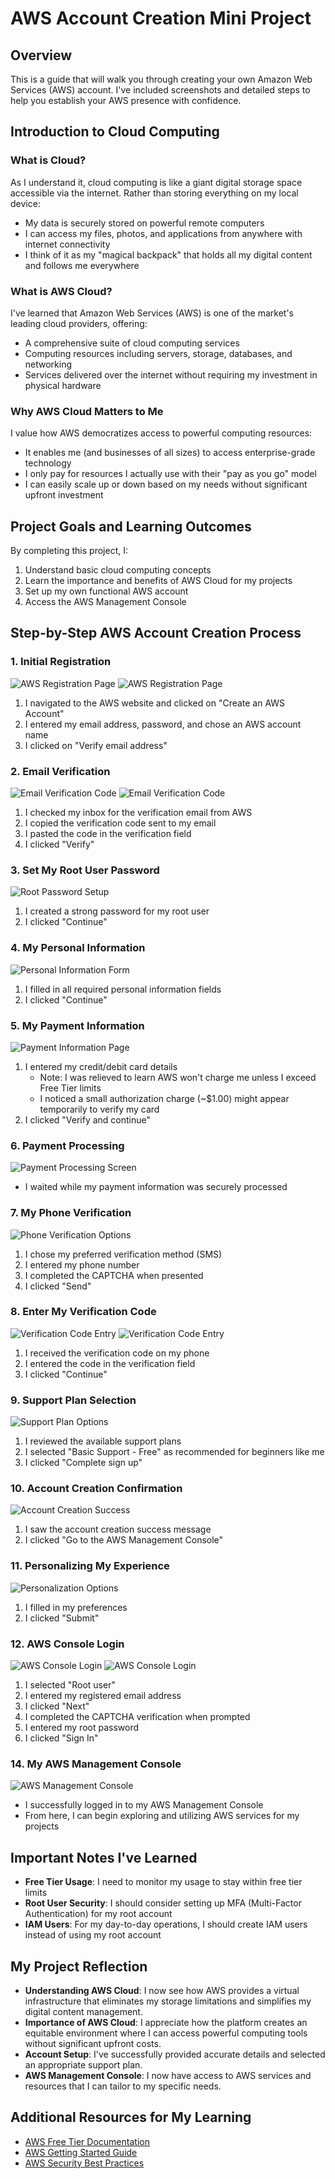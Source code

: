 # AWS Account Creation Mini Project

## Overview
This is a guide that will walk you through creating your own Amazon Web Services (AWS) account. I've included screenshots and detailed steps to help you establish your AWS presence with confidence.

## Introduction to Cloud Computing

### What is Cloud?
As I understand it, cloud computing is like a giant digital storage space accessible via the internet. Rather than storing everything on my local device:
- My data is securely stored on powerful remote computers
- I can access my files, photos, and applications from anywhere with internet connectivity
- I think of it as my "magical backpack" that holds all my digital content and follows me everywhere

### What is AWS Cloud?
I've learned that Amazon Web Services (AWS) is one of the market's leading cloud providers, offering:
- A comprehensive suite of cloud computing services
- Computing resources including servers, storage, databases, and networking
- Services delivered over the internet without requiring my investment in physical hardware

### Why AWS Cloud Matters to Me
I value how AWS democratizes access to powerful computing resources:
- It enables me (and businesses of all sizes) to access enterprise-grade technology
- I only pay for resources I actually use with their "pay as you go" model
- I can easily scale up or down based on my needs without significant upfront investment

## Project Goals and Learning Outcomes
By completing this project, I:
1. Understand basic cloud computing concepts
2. Learn the importance and benefits of AWS Cloud for my projects
3. Set up my own functional AWS account
4. Access the AWS Management Console

## Step-by-Step AWS Account Creation Process

### 1. Initial Registration
![AWS Registration Page](img/initial_page.png)
![AWS Registration Page](img/step2.png)
1. I navigated to the AWS website and clicked on "Create an AWS Account"
2. I entered my email address, password, and chose an AWS account name
3. I clicked on "Verify email address"

### 2. Email Verification
![Email Verification Code](img/step3.png)
![Email Verification Code](img/step4.png)
1. I checked my inbox for the verification email from AWS
2. I copied the verification code sent to my email
3. I pasted the code in the verification field
4. I clicked "Verify"

### 3. Set My Root User Password
![Root Password Setup](img/step5.png)
1. I created a strong password for my root user
2. I clicked "Continue"

### 4. My Personal Information
![Personal Information Form](img/step6.png)
1. I filled in all required personal information fields
2. I clicked "Continue"

### 5. My Payment Information
![Payment Information Page](img/step7.png)
1. I entered my credit/debit card details
   - Note: I was relieved to learn AWS won't charge me unless I exceed Free Tier limits
   - I noticed a small authorization charge (~$1.00) might appear temporarily to verify my card
2. I clicked "Verify and continue"

### 6. Payment Processing
![Payment Processing Screen](img/step8.png)
- I waited while my payment information was securely processed

### 7. My Phone Verification
![Phone Verification Options](img/step10.png)
1. I chose my preferred verification method (SMS)
2. I entered my phone number
3. I completed the CAPTCHA when presented
4. I clicked "Send"

### 8. Enter My Verification Code
![Verification Code Entry](img/step11.png)
![Verification Code Entry](img/step12.png)
1. I received the verification code on my phone
2. I entered the code in the verification field
3. I clicked "Continue"

### 9. Support Plan Selection
![Support Plan Options](img/step13.png)
1. I reviewed the available support plans
2. I selected "Basic Support - Free" as recommended for beginners like me
3. I clicked "Complete sign up"

### 10. Account Creation Confirmation
![Account Creation Success](img/step14.png)
1. I saw the account creation success message
2. I clicked "Go to the AWS Management Console"

### 11. Personalizing My Experience
![Personalization Options](img/step15.png)
1. I filled in my preferences
2. I clicked "Submit"

### 12. AWS Console Login
![AWS Console Login](img/step16.png)
![AWS Console Login](img/step17.png)
1. I selected "Root user"
2. I entered my registered email address
3. I clicked "Next"
4. I completed the CAPTCHA verification when prompted
5. I entered my root password
6. I clicked "Sign In"

### 14. My AWS Management Console
![AWS Management Console](img/step20.png)
- I successfully logged in to my AWS Management Console
- From here, I can begin exploring and utilizing AWS services for my projects

## Important Notes I've Learned
- **Free Tier Usage**: I need to monitor my usage to stay within free tier limits
- **Root User Security**: I should consider setting up MFA (Multi-Factor Authentication) for my root account
- **IAM Users**: For my day-to-day operations, I should create IAM users instead of using my root account

## My Project Reflection
- **Understanding AWS Cloud**: I now see how AWS provides a virtual infrastructure that eliminates my storage limitations and simplifies my digital content management.
- **Importance of AWS Cloud**: I appreciate how the platform creates an equitable environment where I can access powerful computing tools without significant upfront costs.
- **Account Setup**: I've successfully provided accurate details and selected an appropriate support plan.
- **AWS Management Console**: I now have access to AWS services and resources that I can tailor to my specific needs.

## Additional Resources for My Learning
- [AWS Free Tier Documentation](https://aws.amazon.com/free/)
- [AWS Getting Started Guide](https://aws.amazon.com/getting-started/)
- [AWS Security Best Practices](https://aws.amazon.com/security/security-resources/)